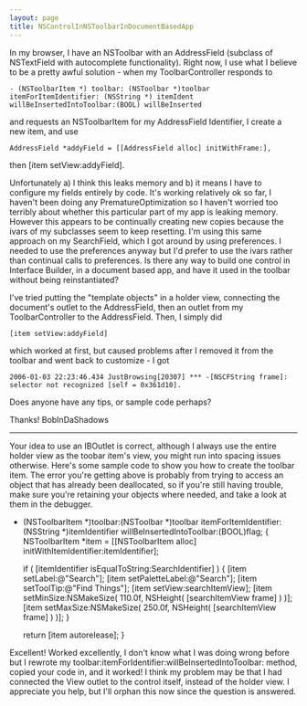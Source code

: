 ```yaml
---
layout: page
title: NSControlInNSToolbarInDocumentBasedApp
---
```



In my browser, I have an NSToolbar with an AddressField (subclass of NSTextField with autocomplete functionality). Right now, I use what I believe to be a pretty awful solution - when my ToolbarController responds to 

    - (NSToolbarItem *) toolbar: (NSToolbar *)toolbar itemForItemIdentifier: (NSString *) itemIdent willBeInsertedIntoToolbar:(BOOL) willBeInserted

and requests an NSToolbarItem for my AddressField Identifier, I create a new item, and use 

    AddressField *addyField = [[AddressField alloc] initWithFrame:],

 then     [item setView:addyField].

Unfortunately a) I think this leaks memory and b) it means I have to configure my fields entirely by code. It's working relatively ok so far, I haven't been doing any PrematureOptimization so I haven't worried too terribly about whether this particular part of my app is leaking memory. However this appears to be continually creating new copies because the ivars of my subclasses seem to keep resetting. I'm using this same approach on my SearchField, which I got around by using preferences. I needed to use the preferences anyway but I'd prefer to use the ivars rather than continual calls to preferences. Is there any way to build one control in Interface Builder, in a document based app, and have it used in the toolbar without being reinstantiated?

I've tried putting the "template objects" in a holder view, connecting the document's outlet to the AddressField, then an outlet from my ToolbarController to the AddressField. Then, I simply did 

    [item setView:addyField]

 which worked at first, but caused problems after I removed it from the toolbar and went back to customize - I got 

    2006-01-03 22:23:46.434 JustBrowsing[20307] *** -[NSCFString frame]: selector not recognized [self = 0x361d10].

 Does anyone have any tips, or sample code perhaps?

Thanks!
BobInDaShadows

----

Your idea to use an IBOutlet is correct, although I always use the entire holder view as the toobar item's view, you might run into spacing issues otherwise. Here's some sample code to show you how to create the toolbar item. The error you're getting above is probably from trying to access an object that has already been deallocated, so if you're still having trouble, make sure you're retaining your objects where needed, and take a look at them in the debugger.

    
- (NSToolbarItem *)toolbar:(NSToolbar *)toolbar itemForItemIdentifier:(NSString *)itemIdentifier willBeInsertedIntoToolbar:(BOOL)flag;
{
	NSToolbarItem *item = [[NSToolbarItem alloc] initWithItemIdentifier:itemIdentifier];
	
	if ( [itemIdentifier isEqualToString:SearchIdentifier] ) 
	{
		[item setLabel:@"Search"];
		[item setPaletteLabel:@"Search"];
		[item setToolTip:@"Find Things"];
		[item setView:searchItemView];
		[item setMinSize:NSMakeSize( 110.0f, NSHeight( [searchItemView frame] ) )];
		[item setMaxSize:NSMakeSize( 250.0f, NSHeight( [searchItemView frame] ) )];
	}

	return [item autorelease];
}


Excellent! Worked excellently, I don't know what I was doing wrong before but I rewrote my toolbar:itemForIdentifier:willBeInsertedIntoToolbar: method, copied your code in, and it worked! I think my problem may be that I had connected the View outlet to the control itself, instead of the holder view. I appreciate you help, but I'll orphan this now since the question is answered.

